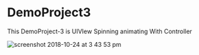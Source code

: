 # DemoProject3
This DemoProject-3 is UIVIew Spinning animating With Controller

![screenshot 2018-10-24 at 3 43 53 pm](https://user-images.githubusercontent.com/31843229/47424026-42324800-d7a4-11e8-90dc-51eaca146330.png)
